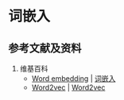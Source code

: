 ﻿# 词嵌入

## 参考文献及资料

1. 维基百科
	- [Word embedding](https://en.wikipedia.org/wiki/Word_embedding) | [词嵌入](https://zh.wikipedia.org/wiki/词嵌入)
	- [Word2vec](https://en.wikipedia.org/wiki/Word2vec) | [Word2vec](https://zh.wikipedia.org/wiki/Word2vec)